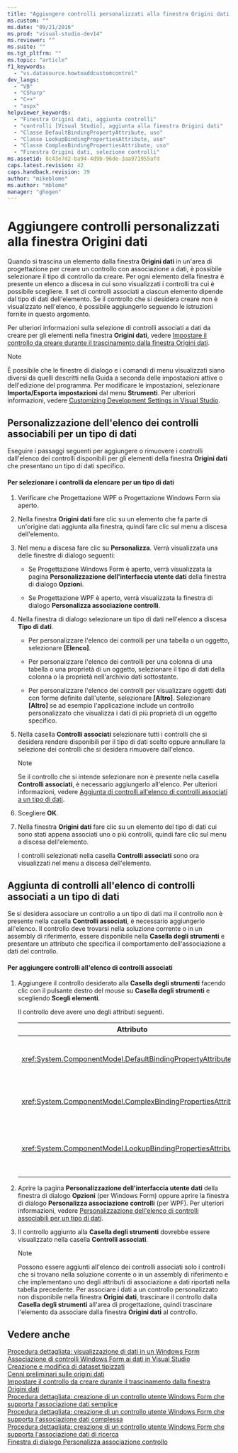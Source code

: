 ```yaml
---
title: "Aggiungere controlli personalizzati alla finestra Origini dati | Microsoft Docs"
ms.custom: ""
ms.date: "09/21/2016"
ms.prod: "visual-studio-dev14"
ms.reviewer: ""
ms.suite: ""
ms.tgt_pltfrm: ""
ms.topic: "article"
f1_keywords: 
  - "vs.datasource.howtoaddcustomcontrol"
dev_langs: 
  - "VB"
  - "CSharp"
  - "C++"
  - "aspx"
helpviewer_keywords: 
  - "Finestra Origini dati, aggiunta controlli"
  - "controlli [Visual Studio], aggiunta alla finestra Origini dati"
  - "Classe DefaultBindingPropertyAttribute, uso"
  - "Classe LookupBindingPropertiesAttribute, uso"
  - "Classe ComplexBindingPropertiesAttribute, uso"
  - "Finestra Origini dati, selezione controlli"
ms.assetid: 8c43e7d2-ba94-4d9b-96de-3aa971955afd
caps.latest.revision: 42
caps.handback.revision: 39
author: "mikeblome"
ms.author: "mblome"
manager: "ghogen"
---
```

# Aggiungere controlli personalizzati alla finestra Origini dati
Quando si trascina un elemento dalla finestra **Origini dati** in un'area di progettazione per creare un controllo con associazione a dati, è possibile selezionare il tipo di controllo da creare.  Per ogni elemento della finestra è presente un elenco a discesa in cui sono visualizzati i controlli tra cui è possibile scegliere.  Il set di controlli associati a ciascun elemento dipende dal tipo di dati dell'elemento.  Se il controllo che si desidera creare non è visualizzato nell'elenco, è possibile aggiungerlo seguendo le istruzioni fornite in questo argomento.  
  
 Per ulteriori informazioni sulla selezione di controlli associati a dati da creare per gli elementi nella finestra **Origini dati**, vedere [Impostare il controllo da creare durante il trascinamento dalla finestra Origini dati](../data-tools/set-the-control-to-be-created-when-dragging-from-the-data-sources-window.md).  
  
> [!NOTE]
>  È possibile che le finestre di dialogo e i comandi di menu visualizzati siano diversi da quelli descritti nella Guida a seconda delle impostazioni attive o dell'edizione del programma.  Per modificare le impostazioni, selezionare **Importa\/Esporta impostazioni** dal menu **Strumenti**.  Per ulteriori informazioni, vedere [Customizing Development Settings in Visual Studio](http://msdn.microsoft.com/it-it/22c4debb-4e31-47a8-8f19-16f328d7dcd3).  
  
##  <a name="customizinglist"></a> Personalizzazione dell'elenco dei controlli associabili per un tipo di dati  
 Eseguire i passaggi seguenti per aggiungere o rimuovere i controlli dall'elenco dei controlli disponibili per gli elementi della finestra **Origini dati** che presentano un tipo di dati specifico.  
  
#### Per selezionare i controlli da elencare per un tipo di dati  
  
1.  Verificare che Progettazione WPF o Progettazione Windows Form sia aperto.  
  
2.  Nella finestra **Origini dati** fare clic su un elemento che fa parte di un'origine dati aggiunta alla finestra, quindi fare clic sul menu a discesa dell'elemento.  
  
3.  Nel menu a discesa fare clic su **Personalizza**.  Verrà visualizzata una delle finestre di dialogo seguenti:  
  
    -   Se Progettazione Windows Form è aperto, verrà visualizzata la pagina **Personalizzazione dell'interfaccia utente dati** della finestra di dialogo **Opzioni**.  
  
    -   Se Progettazione WPF è aperto, verrà visualizzata la finestra di dialogo **Personalizza associazione controlli**.  
  
4.  Nella finestra di dialogo selezionare un tipo di dati nell'elenco a discesa **Tipo di dati**.  
  
    -   Per personalizzare l'elenco dei controlli per una tabella o un oggetto, selezionare **\[Elenco\]**.  
  
    -   Per personalizzare l'elenco dei controlli per una colonna di una tabella o una proprietà di un oggetto, selezionare il tipo di dati della colonna o la proprietà nell'archivio dati sottostante.  
  
    -   Per personalizzare l'elenco dei controlli per visualizzare oggetti dati con forme definite dall'utente, selezionare **\[Altro\]**.  Selezionare **\[Altro\]** se ad esempio l'applicazione include un controllo personalizzato che visualizza i dati di più proprietà di un oggetto specifico.  
  
5.  Nella casella **Controlli associati** selezionare tutti i controlli che si desidera rendere disponibili per il tipo di dati scelto oppure annullare la selezione dei controlli che si desidera rimuovere dall'elenco.  
  
    > [!NOTE]
    >  Se il controllo che si intende selezionare non è presente nella casella **Controlli associati**, è necessario aggiungerlo all'elenco.  Per ulteriori informazioni, vedere [Aggiunta di controlli all'elenco di controlli associati a un tipo di dati](#addingcontrols).  
  
6.  Scegliere **OK**.  
  
7.  Nella finestra **Origini dati** fare clic su un elemento del tipo di dati cui sono stati appena associati uno o più controlli, quindi fare clic sul menu a discesa dell'elemento.  
  
     I controlli selezionati nella casella **Controlli associati** sono ora visualizzati nel menu a discesa dell'elemento.  
  
##  <a name="addingcontrols"></a> Aggiunta di controlli all'elenco di controlli associati a un tipo di dati  
 Se si desidera associare un controllo a un tipo di dati ma il controllo non è presente nella casella **Controlli associati**, è necessario aggiungerlo all'elenco.  Il controllo deve trovarsi nella soluzione corrente o in un assembly di riferimento, essere disponibile nella **Casella degli strumenti** e presentare un attributo che specifica il comportamento dell'associazione a dati del controllo.  
  
#### Per aggiungere controlli all'elenco di controlli associati  
  
1.  Aggiungere il controllo desiderato alla **Casella degli strumenti** facendo clic con il pulsante destro del mouse su **Casella degli strumenti** e scegliendo **Scegli elementi**.  
  
     Il controllo deve avere uno degli attributi seguenti.  
  
    |Attributo|Descrizione|  
    |---------------|-----------------|  
    |<xref:System.ComponentModel.DefaultBindingPropertyAttribute>|Implementare questo attributo su controlli semplici in cui viene visualizzata una singola colonna \(oppure una proprietà\) di dati, ad esempio <xref:System.Windows.Forms.TextBox>.|  
    |<xref:System.ComponentModel.ComplexBindingPropertiesAttribute>|Implementare questo attributo su controlli in cui vengono visualizzati elenchi \(oppure tabelle\) di dati, ad esempio <xref:System.Windows.Forms.DataGridView>.|  
    |<xref:System.ComponentModel.LookupBindingPropertiesAttribute>|Implementare questo attributo sui controlli in cui vengono visualizzati elenchi \(oppure tabelle\) di dati, ma nei quali deve poter essere presentata anche una singola colonna o proprietà, ad esempio <xref:System.Windows.Forms.ComboBox>.|  
  
2.  Aprire la pagina **Personalizzazione dell'interfaccia utente dati** della finestra di dialogo **Opzioni** \(per Windows Form\) oppure aprire la finestra di dialogo  **Personalizza associazione controlli**  \(per WPF\).  Per ulteriori informazioni, vedere [Personalizzazione dell'elenco di controlli associabili per un tipo di dati](#customizinglist).  
  
3.  Il controllo aggiunto alla **Casella degli strumenti** dovrebbe essere visualizzato nella casella **Controlli associati**.  
  
    > [!NOTE]
    >  Possono essere aggiunti all'elenco dei controlli associati solo i controlli che si trovano nella soluzione corrente o in un assembly di riferimento e che implementano uno degli attributi di associazione a dati riportati nella tabella precedente.  Per associare i dati a un controllo personalizzato non disponibile nella finestra **Origini dati**, trascinare il controllo dalla **Casella degli strumenti** all'area di progettazione, quindi trascinare l'elemento da associare dalla finestra **Origini dati** al controllo.  
  
## Vedere anche  
 [Procedura dettagliata: visualizzazione di dati in un Windows Form](../data-tools/walkthrough-displaying-data-on-a-windows-form.md)   
 [Associazione di controlli Windows Form ai dati in Visual Studio](../data-tools/bind-windows-forms-controls-to-data-in-visual-studio.md)   
 [Creazione e modifica di dataset tipizzati](../data-tools/creating-and-editing-typed-datasets.md)   
 [Cenni preliminari sulle origini dati](../data-tools/add-new-data-sources.md)   
 [Impostare il controllo da creare durante il trascinamento dalla finestra Origini dati](../data-tools/set-the-control-to-be-created-when-dragging-from-the-data-sources-window.md)   
 [Procedura dettagliata: creazione di un controllo utente Windows Form che supporta l'associazione dati semplice](../data-tools/create-a-windows-forms-user-control-that-supports-simple-data-binding.md)   
 [Procedura dettagliata: creazione di un controllo utente Windows Form che supporta l'associazione dati complessa](../data-tools/create-a-windows-forms-user-control-that-supports-complex-data-binding.md)   
 [Procedura dettagliata: creazione di un controllo utente Windows Form che supporta l'associazione dati di ricerca](../data-tools/create-a-windows-forms-user-control-that-supports-lookup-data-binding.md)   
 [Finestra di dialogo Personalizza associazione controllo](../data-tools/customize-control-binding-dialog-box.md)